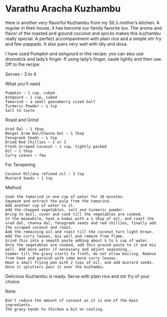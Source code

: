 #  Varathu Aracha Kuzhambu



Here is another very flavorful Kuzhambu from my SIL’s mother’s kitchen. A regular in their house, it has become our family favorite too. The aroma and flavor of the roasted and ground coconut and spices makes this kuzhambu really special. A perfect accompaniment with plain rice and a simple stir fry and few pappads. It also pairs very well with idly and dosa.

I have used Pumpkin and ashgourd in this recipe; you can also use drumstick and lady’s finger. If using lady’s finger, sauté lightly and then use. Off to the recipe:

Serves - 3 to 4

What you'll need

    Pumpkin – 1 cup, cubed
    Ashgourd – 1 cup, cubed
    Tamarind – a small gooseberry sized ball
    Turmeric Powder – ¼ tsp
    Salt to taste


Roast and Grind

    Urad Dal – ½ tbsp
    Bengal Gram Dal/Channa Dal – ¼ tbsp
    Fenugreek Seeds – ¼ tsp
    Dried Red Chillies – 2 or 3
    Fresh Scraped Coconut – 1 cup, tightly packed
    Oil – 1 tbsp
    Curry Leaves – few


For Tempering

    Coconut Oil/any refined oil – 2 tsp
    Mustard Seeds – 1 tsp




Method

    Soak the tamarind in one cup of water for 10 minutes.
    Squeeze and extract the pulp from the tamarind.
    Add another cup of water to it.
    Add the chopped vegetables, salt and turmeric powder.
    Bring to boil, cover and cook till the vegetables are cooked.
    In the meanwhile, heat a kadai with a ½ tbsp of oil, and roast the urad dal, channa dal, fenugreek seeds and red chillies, finally add the scraped coconut and roast.
    Add the remaining oil and roast till the coconut turn light brown.
    Add the curry leaves, mix well and remove from flame.
    Grind this into a smooth paste adding about ¼ to ½ cup of water.
    Once the vegetables are cooked, add this ground paste to it and mix well. Add more water if necessary and adjust seasoning..
    Simmer till the gravy starts to froth, do not allow boiling. Remove from heat and garnish with some more curry leaves.
    Heat a small frying pan with 2 tsps of oil, and add mustard seeds. Once it splutters pour it over the kuzhambu.





Delicious Kuzhambu is ready. Serve with plain rice and stir fry of your choice.

Note:

    Don't reduce the amount of coconut as it is one of the main ingredients.
    The gravy tends to thicken a bit on cooling.
